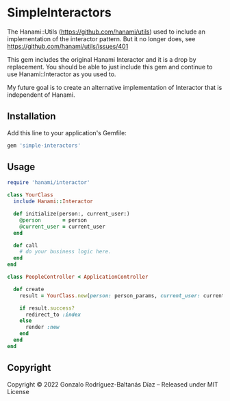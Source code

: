 # SimpleInteractors

The Hanami::Utils (https://github.com/hanami/utils) used to include an implementation of the interactor pattern. But it no longer does, see https://github.com/hanami/utils/issues/401

This gem includes the original Hanami Interactor and it is a drop by replacement. You should be able to just include this gem and continue to use Hanami::Interactor as you used to.

My future goal is to create an alternative implementation of Interactor that is independent of Hanami.

## Installation

Add this line to your application's Gemfile:

```ruby
gem 'simple-interactors'
```

## Usage

```ruby
require 'hanami/interactor'

class YourClass
  include Hanami::Interactor

  def initialize(person:, current_user:)
    @person       = person
    @current_user = current_user
  end

  def call
    # do your business logic here.
  end
end
```

```ruby
class PeopleController < ApplicationController

  def create
    result = YourClass.new(person: person_params, current_user: current_user).call

    if result.success?
      redirect_to :index
    else
      render :new
    end
  end
end
```

## Copyright

Copyright © 2022 Gonzalo Rodríguez-Baltanás Díaz – Released under MIT License
